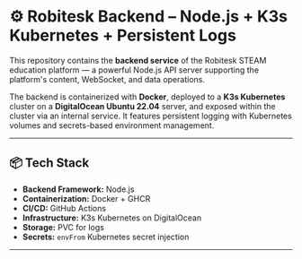 # ⚙️ Robitesk Backend – Node.js + K3s Kubernetes + Persistent Logs

This repository contains the **backend service** of the Robitesk STEAM education platform — a powerful Node.js API server supporting the platform's content, WebSocket, and data operations.

The backend is containerized with **Docker**, deployed to a **K3s Kubernetes** cluster on a **DigitalOcean Ubuntu 22.04** server, and exposed within the cluster via an internal service. It features persistent logging with Kubernetes volumes and secrets-based environment management.

---

## 📦 Tech Stack

- **Backend Framework:** Node.js
- **Containerization:** Docker + GHCR
- **CI/CD:** GitHub Actions
- **Infrastructure:** K3s Kubernetes on DigitalOcean
- **Storage:** PVC for logs
- **Secrets:** `envFrom` Kubernetes secret injection

---